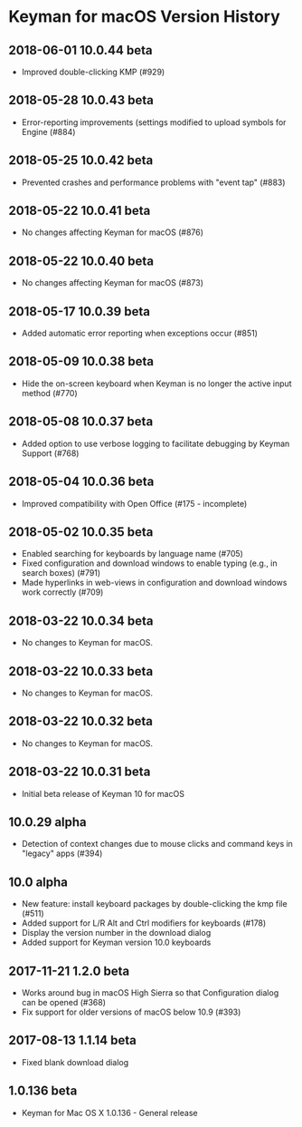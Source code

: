 # Keyman for macOS Version History

## 2018-06-01 10.0.44 beta
* Improved double-clicking KMP (#929)

## 2018-05-28 10.0.43 beta
* Error-reporting improvements (settings modified to upload symbols for Engine (#884)

## 2018-05-25 10.0.42 beta
* Prevented crashes and performance problems with "event tap" (#883)

## 2018-05-22 10.0.41 beta
* No changes affecting Keyman for macOS (#876)

## 2018-05-22 10.0.40 beta
* No changes affecting Keyman for macOS (#873)

## 2018-05-17 10.0.39 beta
* Added automatic error reporting when exceptions occur (#851)

## 2018-05-09 10.0.38 beta
* Hide the on-screen keyboard when Keyman is no longer the active input method (#770)

## 2018-05-08 10.0.37 beta
* Added option to use verbose logging to facilitate debugging by Keyman Support (#768)

## 2018-05-04 10.0.36 beta
* Improved compatibility with Open Office (#175 - incomplete)

## 2018-05-02 10.0.35 beta
* Enabled searching for keyboards by language name (#705)
* Fixed configuration and download windows to enable typing (e.g., in search boxes) (#791)
* Made hyperlinks in web-views in configuration and download windows work correctly (#709)

## 2018-03-22 10.0.34 beta
* No changes to Keyman for macOS.

## 2018-03-22 10.0.33 beta
* No changes to Keyman for macOS.

## 2018-03-22 10.0.32 beta
* No changes to Keyman for macOS.

## 2018-03-22 10.0.31 beta
* Initial beta release of Keyman 10 for macOS

## 10.0.29 alpha
* Detection of context changes due to mouse clicks and command keys in "legacy" apps (#394)

## 10.0 alpha
* New feature: install keyboard packages by double-clicking the kmp file (#511)
* Added support for L/R Alt and Ctrl modifiers for keyboards (#178)
* Display the version number in the download dialog
* Added support for Keyman version 10.0 keyboards

## 2017-11-21 1.2.0 beta
* Works around bug in macOS High Sierra so that Configuration dialog can be opened (#368)
* Fix support for older versions of macOS below 10.9 (#393)

## 2017-08-13 1.1.14 beta
* Fixed blank download dialog

## 1.0.136 beta
* Keyman for Mac OS X 1.0.136 - General release